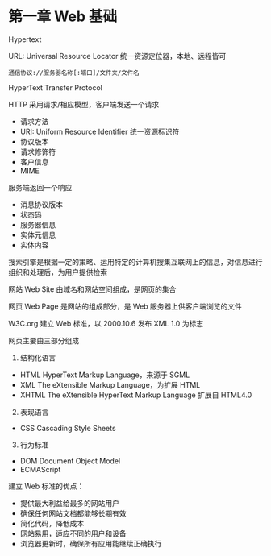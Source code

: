 # 第一章 Web 基础

Hypertext

URL: Universal Resource Locator 统一资源定位器，本地、远程皆可

```
通信协议://服务器名称[:端口]/文件夹/文件名
```

HyperText Transfer Protocol

HTTP 采用请求/相应模型，客户端发送一个请求
- 请求方法
- URI: Uniform Resource Identifier 统一资源标识符
- 协议版本
- 请求修饰符
- 客户信息
- MIME

服务端返回一个响应
- 消息协议版本
- 状态码
- 服务器信息
- 实体元信息
- 实体内容

搜索引擎是根据一定的策略、运用特定的计算机搜集互联网上的信息，对信息进行组织和处理后，为用户提供检索

网站 Web Site 由域名和网站空间组成，是网页的集合

网页 Web Page 是网站的组成部分，是 Web 服务器上供客户端浏览的文件

W3C.org 建立 Web 标准，以 2000.10.6 发布 XML 1.0 为标志

网页主要由三部分组成

1. 结构化语言
- HTML HyperText Markup Language，来源于 SGML
- XML The eXtensible Markup Language，为扩展 HTML
- XHTML The eXtensible HyperText Markup Language 扩展自 HTML4.0

2. 表现语言
- CSS Cascading Style Sheets

3. 行为标准
- DOM Document Object Model
- ECMAScript

建立 Web 标准的优点：
- 提供最大利益给最多的网站用户
- 确保任何网站文档都能够长期有效
- 简化代码，降低成本
- 网站易用，适应不同的用户和设备
- 浏览器更新时，确保所有应用能继续正确执行



